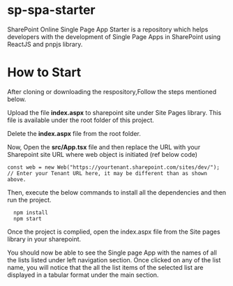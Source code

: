 # sp-spa-starter
SharePoint Online Single Page App Starter is a repository which helps developers with the development of Single Page Apps in SharePoint 
using ReactJS and pnpjs library. 

# How to Start

After cloning or downloading the respository,Follow the steps mentioned below.

Upload the file **index.aspx** to sharepoint site under Site Pages library. This file is available under the root folder of this project.

Delete the **index.aspx** file from the root folder.

Now, Open the **src/App.tsx** file and then replace the URL with your Sharepoint site URL where web object is initiated (ref below code)

```
const web = new Web("https://yourtenant.sharepoint.com/sites/dev/");
// Enter your Tenant URL here, it may be different than as shown above.
```

Then, execute the below commands to install all the dependencies and then run the project.
```
  npm install
  npm start
```

Once the project is complied, open the index.aspx file from the Site pages library in your sharepoint.

You should now be able to see the Single page App with the names of all the lists listed under left navigation section.
Once clicked on any of the list name, you will notice that the all the list items of the selected list are displayed in a tabular format under the main section.
